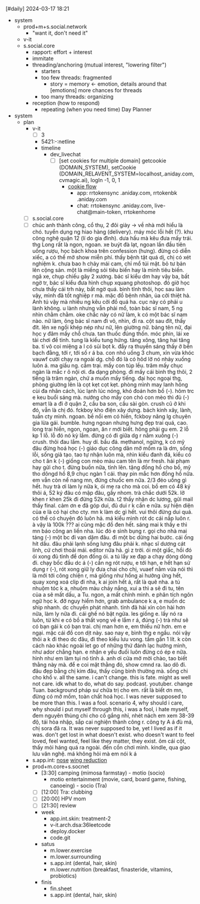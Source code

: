 [#daily]
2024-03-17
18:21

- system
	- prod+m+s.social.network
		- "want it, don't need it"
	- v-it
	- s.social.core
		- rapport: effort + interest
		- immitate
		- threading/anchoring (mutual interest, "lowering filter")
			- starters
			- too few threads: fragmented
				- story = memory <- emotion, details around that [emotions] more chances for threads
			- too many threads: organizing
		- reception (how to respond)
			- repeating (when you need time)
Day Planner
- system
	- plan
		- v-it
			- [ ] 3
			- 5421:-:netline
			- timeline
				- dev_livechat
					- [ ] [set cookies for multiple domain] getcookie (DOMAIN_SYSTEM), setCookie (DOMAIN_RELAVENT_SYSTEM=localhost,.aniday.com,cvmagic.ai), logIn -1, 0, 1
						- [cookie flow](https://www.reddit.com/r/node/comments/15brx3i/how_to_maintain_logged_in_state_between_different/)
							- app: rrtokensync .aniday.com, rrtokenbk .aniday.com
							- chat: rrtokensync .aniday.com, live-chat@main-token, rrtokenhome
		- [ ] s.social.core
		- [ ] chúc anh thành công, cổ thụ, 2 đôi giày -> về nhà mới hiểu là chó. tuyển dụng ng hiao hàng (delivery). máy móc lỗi hết (?). khu công nghệ quận 12 (lí do gia đình). dưa hấu mà kêu đưa mấy trái. thg Long rất là ngon, ngoan. xe buýt đà lạt, ngoan lần đầu tiên uống rượu, học bách khoa trên confession (hưng). đừng có diễn xiếc, a có thể mở show miễn phí. thấy bệnh tật quá dị, chị có xét nghiệm k. chưa bao h chảy mái cam, chỉ mổ túi mật. bỏ tư bản lên cộng sản. một là miếng sỏi tiêu biến hay là mình tiêu biến. ngã xe, chụp chiếu gãy 2 xương. bác sĩ kiểu dm hay vậy ba, bất ngờ tr, bác sĩ kiểu đưa hình chụp xquang photoshop. đó giờ học chưa thấy cái trh này, bất ngờ quá. bình tĩnh thôi, học sau làm vậy, mình đã tốt nghiệp r mà. mặc đồ bệnh nhân, ủa cởi thiệt hả. Anh tú vậy mà nhiều ng kêu cởi đồ quá ha. cục này có phải u lành không. u lành nhưng vẫn phải mổ, toàn bác sĩ nam, 5 ng nhìn chằm chằm. oke chắc này có nữ làm, k có một bác sĩ nam nào. nữ làm, ông bác sĩ nam đi vô, nhìn, đi ra. cột sau đít, thấy đít. lên xe ngồi khép nép như nữ, lên giường nữ. bảng tên nữ, đại học y đâm mấy chỗ chưa. tan thuốc đúng thốn. móc phin, lái xe tải chơi để tỉnh. tung là kiểu tung hứng. tăng xông, tăng hai tăng ba. tí vô coi miệng a l có sủi bọt k. đẩy ra thuyền sáng thấy ở bến bạch đằng, tới r, tới số r á ba. con nhỏ uống 3 chum, xỉn vừa khóc vauwf cười chạy ra ngoài dg. chỗ đó là có hôd lỡ nó nhảy xuống luôn á. ma giấu ng. cắm trại. mấy con túp lều. trăm mấy chục ngàn là mắc r ô nội ơi. đa dạng phòng. đi mấy cái bình thg thôi, 2 tiếng là trăm ngàn, chứ a muốn mấy tiếng. đại học ngoại thg, phòng giường lên là cọt kẹt cọt kẹt. phòng mình may lanh hông cùi đa nhân cách, lúc lạnh lúc nóng, khó đoán hơn bồ (-). hôm trc e keu buổi sáng mà. nướng cho mấy con chó con mèo thì đủ (-) emart là a đi ở quận 2, cầu ba son, cầu sài gòn. crush cũ ở khi đó, vẫn là chị đó. fckboy kho điện xây dựng. bách kinh xây, lành, tuấn cty mình. ngoan. bề nổi em có hiền, fckboy năng lg chuyên gia lừa gái. bumble. hưng ngoan nhưng hưng đẹp trai quá, cao. long trai hiền, ngon, ngoan, ăn r mới biết. hông phải gu em. 2 lỗ kp 1 lỗ. lỗ đó nó kỳ lắm. đừng có đi giữa dg r nằm xuống (-) crush. thôi đau lắm. huy dí. bầu đá. mẹthanol, ngừng, k có mỹ đâu đừng hoá học (-) giáo dục công dân mở mồm ra là dm, sống lỗi, sống giả tạo. tao tự nhận luôn mà, nhìn kiểu đanh đá, kiểu có cho t ăn k (-) giống con mèo màu cam tên là mr fresh. hải phạm hay gửi cho t.  đừng buồn nữa, tỉnh lên. tặng đồng hồ cho bồ, mỹ tho dôngd hồ 8,9 chục ngàn 1 cái. thay pin mắc hơn đồng hồ nữa. em vẫn còn nể nang mn, đừng chuốc em nữa. 2/3 đéo uồng gì hết. huy trà ơi làm ly nữa k, ói mẹ ra cho mà coi. bồ em có 48 ký thôi á, 52 ký đâu có mập đâu, gầy nhom. trà chắc dưới 52k. lỡ khen r khen 25k đi đừng 52k nữa. t2 thấy nhận dc lương, gửi mail thấy final. cảm ơn e đã góp dui, đủ dui r k cần e nữa. sự hiện diện của e là có hại cho cty. mn k làm dc gì hết. vui thôi đừng dui quá. có thể có chuyện đó luôn hả. má kiểu mình rót dc cái nắp luôn r. à vậy là 100k ??? ai cũng mặc đồ đen hết. sáng mai k thấy e thì mn báo công an liền nha. lúc đó e sình bụng r. gọi cho nhà mai táng (-) một bc đi vạn dặm đâu. đi một bc dừng hai bước. cái ống hít dầu. đâu phải lạnh sống lưng đâu phải k. nhạc sĩ dương cát linh, cứ chơi thoải mái. editor nữa hả. gì z trời. ói một giấc, hồi đó ói xong đủ tỉnh để dọn đống ói. a tú lấy xe đạp a chạy dòng dòng đi. chạy bốc đầu dc á (-) cần ng rót rượu, e tới hạn, e hết hạn sử dụng r (-), rót xong giữ ly đưa chai cho chị, vuaef nằm vừa nói thì là mới tới công chiện r, má giống như hổng ai hưởng ứng hết, quay xong xoá clip đi nha, k ai join hết á, rất là quê nha. a tú nhuộm tóc k a, nhuộm màu cháy nắng, xui a thì a sẽ đi tu, tên của a sẽ mất dấu, a Tu. ngon, a mất chính mình. e phân tích ngôn ngữ học k. đỡ nguy hiểm hơn, grab ambulance k a, e muốn dc ship nhanh. dc chuyển phát nhanh. tỉnh đã hài xỉn còn hài hơn nữa, làm ly nữa đi. cái ghế nó bật ngửa. les giống e. lấy nó ra luôn, từ khi e có bồ a thất vọng về e lắm r á, đúng (-) trà như sẽ có bạn gái k có bạn trai. chị man hơn e, em thiếu nữ hơn. em e ngại. mặc cái đồ con dịt này. sao nay e, bình thg e ngầu. nói vậy thôi a k đi theo dc đâu, đi theo kiểu lưu vong. tầm gần 1 lít. k còn cách nào khác ngoài let go of những thứ đánh lạc hướng mình, như ador chẳng hạn. e nhận e yếu đuối luôn đừng có ép e nữa. hình như em làm tụi nó tỉnh á. anh ơi cửa mở mời chào, tao biết thằng này mà. để e coi mặt thằng đó, show cmnd ra. lao dô đi. đâu đẹp bằng chị kim đâu, thấy cũng bình thường mà. sống chi cho khổ v. all the same. i can't change. this is fate. might as well not care. idk what to do, what do say. podcast. youtuber. change Tuan. background pháp sư chữa trị cho em. rất là biết ơn mn, đừng có mở mồm, toàn chất hoá học. I was never supposed to be more than this. I was a fool. scenario 4, why should i care, why should i put myself through this, i was a fool, i hate myself, đem nguyên thùng chi cho cố gắng nhỉ, nhét nách em xem 38-39 độ, tái hòa nhập, sắp cai nghiện thành công r. công ty A á đù má, chị sora đã ra. It was never supposed to be, yet I lived as if it was. don't get lost in what doesn't exist. who doesn't want to feel loved, feel wanted, feel like they matter, they exist. ôm cái cột, thấy mỏi háng quá ra ngoài. đến cồn chơi mình. kindle, qua giao lưu văn nghệ. má không hỏi mà em nói k á
		- s.app.int: [nose](https://thammyhanquoc.vn/nang-mui/thu-gon-canh-mui-bao-nhieu-tien.html) [wing reduction](https://www.youtube.com/watch?v=3FZwpaq0OZw)
		- prod+m.core+s.socnet
			- [3:30] camping (mimosa farmstay) - motio (socio)
				- motio entertainment (movie, card, board game, fishing, canoeing) - socio (Tra)
			- [ ] [12:00] Tra: clubbing
			- [ ] [20:00] HPV mom
			- [ ] [21:30] review
			- week
				- app.int.skin: treatment-2
				- v-it.arch.dsa:36leetcode
				- deploy.docker
				- code.git
			- satus
				- m.lower.exercise
				- m.lower.surrounding
				- s.app.int (dental, hair, skin)
				- m.lower.nutrition (breakfast, finasteride, vitamins, probiotics)
			- finis
				- fin.sheet
				- s.app.int (dental, hair, skin)